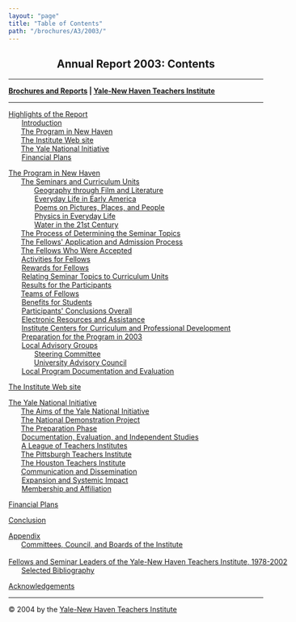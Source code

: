 ```yaml
---
layout: "page"
title: "Table of Contents"
path: "/brochures/A3/2003/"
---
```

<main>
<center>
<h2><b>Annual Report 2003: Contents</b></h2></center>
<hr/>
<b><a href="..\..\">Brochures and Reports</a>
| <a href="..\..\..\">Yale-New Haven Teachers Institute</a></b>
<hr/>
<p><a href="highlights.html">Highlights of the Report</a>
<br/><font color="#FFFFFF" style="visibility:hidden;">____</font><nobr><a href="highlights.html#a">Introduction</a></nobr>
<br/><font color="#FFFFFF" style="visibility:hidden;">____</font><nobr><a href="highlights.html#b">The Program in New Haven</a></nobr>
<br/><font color="#FFFFFF" style="visibility:hidden;">____</font><nobr><a href="highlights.html#c">The Institute Web site</a></nobr>
<br/><font color="#FFFFFF" style="visibility:hidden;">____</font><nobr><a href="highlights.html#d">The Yale National Initiative</a></nobr>
<br/><font color="#FFFFFF" style="visibility:hidden;">____</font><nobr><a href="highlights.html#e">Financial Plans</a></nobr>
</p><p><a href="programnh.html">The Program in New Haven</a>
<br/><font color="#FFFFFF" style="visibility:hidden;">____</font><nobr><a href="programnh.html#a">The Seminars and Curriculum Units</a></nobr>
<br/><font color="#FFFFFF" style="visibility:hidden;">________</font><nobr><a href="programnh.html#b">Geography through Film and Literature</a></nobr>
<br/><font color="#FFFFFF" style="visibility:hidden;">________</font><nobr><a href="programnh.html#c">Everyday Life in Early America</a></nobr>
<br/><font color="#FFFFFF" style="visibility:hidden;">________</font><nobr><a href="programnh.html#d">Poems on Pictures, Places, and People</a></nobr>
<br/><font color="#FFFFFF" style="visibility:hidden;">________</font><nobr><a href="programnh.html#e">Physics in Everyday Life</a></nobr>
<br/><font color="#FFFFFF" style="visibility:hidden;">________</font><nobr><a href="programnh.html#f">Water in the 21st Century</a></nobr>
<br/><font color="#FFFFFF" style="visibility:hidden;">____</font><nobr><a href="programnh.html#g">The Process of Determining the Seminar Topics</a></nobr>
<br/><font color="#FFFFFF" style="visibility:hidden;">____</font><nobr><a href="programnh.html#h">The Fellows' Application and Admission Process</a></nobr>
<br/><font color="#FFFFFF" style="visibility:hidden;">____</font><nobr><a href="programnh.html#i">The Fellows Who Were Accepted</a></nobr>
<br/><font color="#FFFFFF" style="visibility:hidden;">____</font><nobr><a href="programnh.html#j">Activities for Fellows</a></nobr>
<br/><font color="#FFFFFF" style="visibility:hidden;">____</font><nobr><a href="programnh.html#k">Rewards for Fellows</a></nobr>
<br/><font color="#FFFFFF" style="visibility:hidden;">____</font><nobr><a href="programnh.html#l">Relating Seminar Topics to Curriculum Units</a></nobr>
<br/><font color="#FFFFFF" style="visibility:hidden;">____</font><nobr><a href="programnh.html#m">Results for the Participants</a></nobr>
<br/><font color="#FFFFFF" style="visibility:hidden;">____</font><nobr><a href="programnh.html#n">Teams of Fellows</a></nobr>
<br/><font color="#FFFFFF" style="visibility:hidden;">____</font><nobr><a href="programnh.html#o">Benefits for Students</a></nobr>
<br/><font color="#FFFFFF" style="visibility:hidden;">____</font><nobr><a href="programnh.html#p">Participants' Conclusions Overall</a></nobr>
<br/><font color="#FFFFFF" style="visibility:hidden;">____</font><nobr><a href="programnh.html#q">Electronic Resources and Assistance</a></nobr>
<br/><font color="#FFFFFF" style="visibility:hidden;">____</font><nobr><a href="programnh.html#r">Institute Centers for Curriculum and Professional Development</a></nobr>
<br/><font color="#FFFFFF" style="visibility:hidden;">____</font><nobr><a href="programnh.html#s">Preparation for the Program in 2003</a></nobr>
<br/><font color="#FFFFFF" style="visibility:hidden;">____</font><nobr><a href="programnh.html#t">Local Advisory Groups</a></nobr>
<br/><font color="#FFFFFF" style="visibility:hidden;">________</font><nobr><a href="programnh.html#u">Steering Committee</a></nobr>
<br/><font color="#FFFFFF" style="visibility:hidden;">________</font><nobr><a href="programnh.html#v">University Advisory Council</a></nobr>
<br/><font color="#FFFFFF" style="visibility:hidden;">____</font><nobr><a href="programnh.html#w">Local Program Documentation and Evaluation</a></nobr>
</p><p><a href="institutewebsite.html">The Institute Web site</a>
</p><p><a href="yalenationalinit.html">The Yale National Initiative</a>
<br/><font color="#FFFFFF" style="visibility:hidden;">____</font><nobr><a href="yalenationalinit.html#a">The Aims of the Yale National Initiative</a></nobr>
<br/><font color="#FFFFFF" style="visibility:hidden;">____</font><nobr><a href="yalenationalinit.html#b">The National Demonstration Project</a></nobr>
<br/><font color="#FFFFFF" style="visibility:hidden;">____</font><nobr><a href="yalenationalinit.html#c">The Preparation Phase</a></nobr>
<br/><font color="#FFFFFF" style="visibility:hidden;">____</font><nobr><a href="yalenationalinit.html#d">Documentation, Evaluation, and Independent Studies</a></nobr>
<br/><font color="#FFFFFF" style="visibility:hidden;">____</font><nobr><a href="yalenationalinit.html#e">A League of Teachers Institutes </a></nobr>
<br/><font color="#FFFFFF" style="visibility:hidden;">____</font><nobr><a href="yalenationalinit.html#f">The Pittsburgh Teachers Institute</a></nobr>
<br/><font color="#FFFFFF" style="visibility:hidden;">____</font><nobr><a href="yalenationalinit.html#g">The Houston Teachers Institute</a></nobr>
<br/><font color="#FFFFFF" style="visibility:hidden;">____</font><nobr><a href="yalenationalinit.html#h">Communication and Dissemination</a></nobr>
<br/><font color="#FFFFFF" style="visibility:hidden;">____</font><nobr><a href="yalenationalinit.html#i">Expansion and Systemic Impact</a></nobr>
<br/><font color="#FFFFFF" style="visibility:hidden;">____</font><nobr><a href="yalenationalinit.html#j">Membership and Affiliation</a></nobr>
</p><p><a href="financialp.html">Financial Plans</a>
</p><p><a href="conclusion.html">Conclusion</a>
</p><p><a href="appendix.html">Appendix</a>
<br/><font color="#FFFFFF" style="visibility:hidden;">____</font><nobr><a href="appendix.html#a">Committees, Council, and Boards of the Institute</a></nobr>
<br/><font color="#FFFFFF" style="visibility:hidden;">____</font><nobr><a href="appendix.html#b">Fellows and Seminar Leaders of the Yale-New Haven Teachers Institute, 1978-2002</a></nobr>
<br/><font color="#FFFFFF" style="visibility:hidden;">____</font><nobr><a href="appendix.html#c">Selected Bibliography</a></nobr>
</p><p><a href="acknowledgements.html">Acknowledgements</a>
<br/>
</p><hr/>© 2004 by the <a href="..\..\..\">Yale-New Haven Teachers Institute</a>
</main>